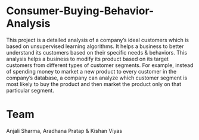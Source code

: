 # Consumer-Buying-Behavior-Analysis
This project is a detailed analysis of a company’s ideal customers which is based on unsupervised learning algorithms. It helps a business to better understand its customers based on their specific needs &amp; behaviors.
This analysis helps a business to modify its product based on its target customers from different types of customer segments. For example, instead of spending money to market a new product to every customer in the company’s database, a company can analyze which customer segment is most likely to buy the product and then market the product only on that particular segment.

# Team

Anjali Sharma, Aradhana Pratap & Kishan Viyas
